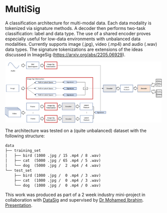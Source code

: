 # MultiSig

A classification architecture for multi-modal data. Each data modality is tokenized via signature methods. A decoder then performs two-task classification: label and data type. The use of a shared encoder proves especially useful for low-data environments with unbalanced data modalities. Currently supports image (.jpg), video (.mp4) and audio (.wav) data types. The signature tokenizations are extensions of the ideas discussed in ImageSig (https://arxiv.org/abs/2205.06929).

![Alt text](./full_architecture.png?raw=true)

The architecture was tested on a (quite unbalanced) dataset with the following structure:
```{bash}
data
├── training_set
│   ├── bird (1000 .jpg / 15 .mp4 / 8 .wav)
│   ├── cat  (5000 .jpg / 65 .mp4 / 5 .wav)
│   └── dog  (5000 .jpg /  2 .mp4 / 4 .wav)
└── test_set
    ├── bird (1000 .jpg /  0 .mp4 / 3 .wav)
    ├── cat  (1000 .jpg /  0 .mp4 / 3 .wav)
    └── dog  (1000 .jpg /  0 .mp4 / 0 .wav)
```

This work was produced as part of a 2 week industry mini-project in collaboration with [DataSig](https://www.datasig.ac.uk/) and supervised by [Dr Mohamed Ibrahim](https://www.datasig.ac.uk/people/mohamed-ibrahim). [Presentation](https://drive.google.com/file/d/1oGCPYzQCt6x11NK-HMwsLroF9h_yIqlV/view?usp=sharing).
